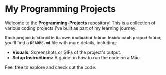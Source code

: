 # My Programming Projects

Welcome to the **Programming-Projects** repository! This is a collection of various coding projects I've built as part of my learning journey.

Each project is stored in its own dedicated folder. Inside each project folder, you'll find a **`README.md`** file with more details, including:

* **Visuals:** Screenshots or GIFs of the project's output.
* **Setup Instructions:** A guide on how to run the code on a Mac.

Feel free to explore and check out the code.
